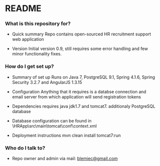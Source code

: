 # README #

### What is this repository for? ###

* Quick summary
Repo contains open-sourced HR recruitment support web application 

* Version
Initial version 0.9, still requires some error handling and few minor functionality fixes.


### How do I get set up? ###

* Summary of set up
Runs on Java 7, PostgreSQL 9.1, Spring 4.1.6, Spring Security 3.2.7 and AngularJS 1.3.15

* Configuration
Anything that it requires is a databse connection and email server from which application will send registration tokens

* Dependencies
requires java jdk1.7 and tomcat7. additionaly PostgreSQL database

* Database configuration
can be found in \HRApp\src\main\tomcat\conf\context.xml

* Deployment instructions
mvn clean install tomcat7:run


### Who do I talk to? ###

* Repo owner and admin
via mail: blemiec@gmail.com
